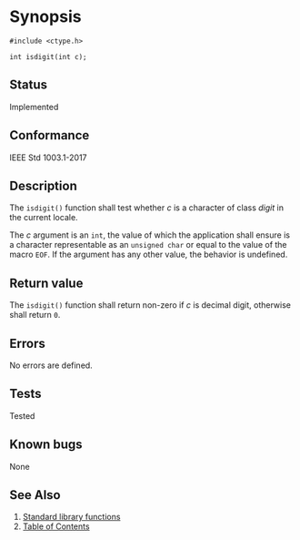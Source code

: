 # Synopsis

`#include <ctype.h>`

`int isdigit(int c);`

## Status

Implemented

## Conformance

IEEE Std 1003.1-2017

## Description

The `isdigit()` function shall test whether _c_ is a character of class _digit_ in the current locale.

The _c_ argument is an `int`, the value of which the application shall ensure is a character representable as an
`unsigned char` or equal to the value of the macro `EOF`. If the argument has any other value, the behavior is
undefined.

## Return value

The `isdigit()` function shall return non-zero if _c_ is decimal digit, otherwise shall return `0`.

## Errors

No errors are defined.

## Tests

Tested

## Known bugs

None

## See Also

1. [Standard library functions](../README.md)
2. [Table of Contents](../../../README.md)
